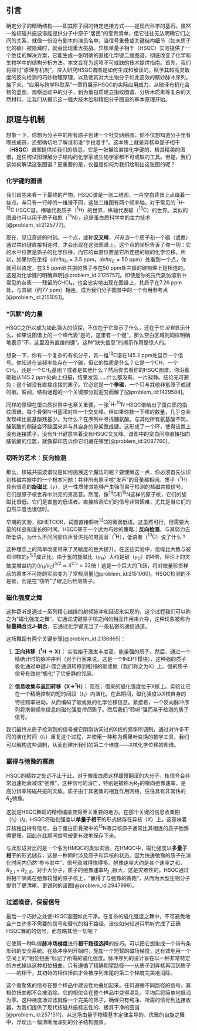 ## 引言
确定分子的精确结构——即其原子间的特定连接方式——是现代科学的基石。虽然一维核磁共振波谱能提供分子中原子“居民”的宝贵清单，但它往往无法明确它们之间的关系，就像一份没有剧本的演员名单。当信号重叠或关键结构细节（如未质子化的碳）被隐藏时，就会出现重大挑战。异核单量子相干（HSQC）实验提供了一个绝佳的解决方案，它能生成一张明确的直接化学键二维图谱，彻底改变了化学和生物学中的结构分析方法。本文旨在为这项不可或缺的技术提供指南。首先，我们将探讨“原理与机制”，深入研究HSQC谱图是如何生成和解读的，赋予其超高灵敏度的反向检测的巧妙物理原理，以及使其对大生物分子如此高效的精妙脉冲序列。接下来，“应用与跨学科联系”一章将展示HSQC的实际应用威力，从破译有机化合物的蓝图、观察运动中的分子，到为蛋白质建立指纹图谱、分析木质素等复杂的天然材料。让我们从揭示这一强大技术绘制精细分子图谱的基本原理开始。

## 原理与机制

想象一下，你想为分子中的所有原子创建一个社交网络图。你不仅想知道分子里有哪些成员，还想确切地了解谁和谁“手拉着手”。这本质上就是异核单量子相干（**HSQC**）谱图提供给我们的信息。它是一张描绘直接化学键的、极其精美的图谱，是任何试图理解分子结构的化学家或生物学家都不可或缺的工具。但是，我们该如何解读这张图谱？更重要的是，仪器是如何为我们绘制出这张图的呢？

### 化学键的图谱

我们首先来看一下最终的产物。HSQC谱是一张二维图，一片空白背景上点缀着一些点。与只有一行峰的一维谱不同，这张二维图有两个频率轴。对于常见的 $^{1}\text{H}$-$^{13}\text{C}$ HSQC谱，横轴代表质子（$^{1}\text{H}$）的世界，纵轴代表碳（$^{13}\text{C}$）的世界。类似的图谱也可以用于质子和氮（$^{15}\text{N}$），这是蛋白质科学中的主力技术[@problem_id:2125777]。

现在，见证奇迹的时刻。一个点，或称**交叉峰**，*只有当*一个质子和一个碳（或氮）通过共价键直接相连时，才会出现在这张图谱上。这个点的坐标告诉了你一切：它的水平位置是质子的化学位移，而它的垂直位置是它所连接的碳的化学位移。所以，如果你在坐标（$delta_H = 3.5\ \text{ppm}$，$delta_C = 50\ \text{ppm}$）处看到一个点，你就可以肯定，在3.5 ppm处共振的质子与在50 ppm处共振的碳物理上是相连的。这是对化学键的明确声明[@problem_id:2125757]。即使是你的氘代氯仿溶剂中常见的杂质——残留的CHCl₃，也会忠实地出现在图谱上，其质子在7.26 ppm处，与其碳（约77 ppm）相连，成为我们分子图景中的一个有用参考点[@problem_id:2151051]。

### “沉默”的力量

HSQC之所以成为如此强大的侦探，不仅在于它显示了什么，还在于它*没有*显示什么。如果说图谱上的一个峰代表“是的，这里有一个键”，那么空白区域则同样明确地表示“不，这里没有直接的键”。这种“缺失信息”的揭示作用是惊人的。

想象一下，你有一个复杂的有机分子，其一维$^{13}\text{C}$谱在145.2 ppm处显示一个信号。你知道在该频率处存在一个碳，但它的性质是什么？它是一个CH、一个CH₂，还是一个CH₃基团？或者是其他什么？然后你去看你的HSQC图谱。你沿着碳轴从145.2 ppm处向上扫描，结果发现……什么都没有。一片寂静。结论无可避免：这个碳没有直接连接的质子。它必定是一个**季碳**，一个只与其他非氢原子成键的碳。瞬间，结构谜题的一个关键部分就迎刃而解了[@problem_id:1429584]。

同样的原理在蛋白质世界中也至关重要。一张$^{1}\text{H}$-$^{15}\text{N}$ HSQC谱给出了蛋白质的指纹图谱，每个骨架N-H基团对应一个交叉峰。但如果你数一下峰的数量，几乎总会发现峰比氨基酸残基少。为什么？在序列中寻找脯氨酸。与其他所有氨基酸不同，脯氨酸的侧链会环绕回来并与其自身的骨架氮成键。这形成了一个环，使得该氮上没有连接质子。没有N-H键意味着没有HSQC交叉峰。谱图中的空白间隙直接指向脯氨酸的位置，就像脚印告诉你它们藏在哪里[@problem_id:2087760]。

### 窃听的艺术：反向检测

那么，核磁共振波谱仪是如何施展这个魔法的呢？要理解这一点，你必须首先认识到核磁共振中的一个根本问题：并非所有原子核“发声”的音量都相同。质子（$^{1}\text{H}$）具有很高的**旋磁比**（$\gamma$），这一性质使其能够产生强而易于检测的核磁共振信号。它们是原子核世界中洪亮的男高音。然而，像$^{13}\text{C}$和$^{15}\text{N}$这样的原子核，它们的旋磁比很低。它们是害羞的低语者。直接检测它们的信号非常困难，尤其是当它们的自然丰度也很低时。

早期的实验，如HETCOR，试图直接聆听$^{13}\text{C}$的微弱低语。这虽然可行，但需要大量的样品和漫长的时间。HSQC基于一个远为巧妙的策略：**反向检测**。与其努力去听低语，为什么不问问那位声音洪亮的男高音（$^{1}\text{H}$），低语者（$^{13}\text{C}$）说了什么？

这种理念上的简单改变带来了灵敏度的巨大提升。在这些实验中，信噪比大致与被*检测*核的$\gamma^{5/2}$成正比。由于氢的旋磁比（$\gamma_H$）大约是碳（$\gamma_C$）的4倍，理论上的灵敏度增益约为$(\gamma_H/\gamma_C)^{5/2} \approx 4^{2.5} = 32$倍！这是一个巨大的飞跃，将对微量珍贵样品的原本不可能的实验变为了常规测量[@problem_id:2151060]。HSQC检测的不是碳，而是在“窃听”了碳之后检测质子。

### 磁化强度之舞

这种窃听是通过一系列精心编排的射频脉冲和延迟来实现的，这个过程我们可以称之为“磁化强度之舞”。它通过成键原子核之间的相互作用来介导，这种现象被称为**标量耦合**或**J-耦合**，它通过化学键充当了一条私密的通信通道。

这场舞蹈有两个关键步骤[@problem_id:2136865]：

1.  **正向转移（$^{1}\text{H} \to \text{X}$）：** 实验始于激发丰度高、能量强的质子。然后，通过一个精确计时的脉冲序列（对于行家来说，这是一个INEPT模块），这种强的质子极化通过单键J-偶合通道转移到相邻的碳或氮（我们称之为X）上。强的质子信号有效地“极化”了它安静的邻居。

2.  **信息收集与返回转移（$\text{X} \to ^{1}\text{H}$）：** 现在，借来的磁化强度位于X核上。实验让它在一个精确控制的短时间段（$t_1$）内演化。在此期间，磁化强度以X核自身的特征频率进动，从而编码了碳或氮的化学位移信息。紧接着，一个反向脉冲序列将携带频率信息的磁化强度*传回*质子。然后我们“聆听”强而易于检测的质子信号。

我们最终从质子检测到的信号被它刚刚访问过的X核的频率所调制。通过对许多不同的演化时间（$t_1$）重复这个过程，并使用一种称为傅里叶变换的数学工具，我们可以解构这些调制，从而创建出我们的第二个维度——X核化学位移的图谱。

### 赢得与弛豫的赛跑

HSQC的精妙之处远不止于此。对于像蛋白质这样缓慢翻滚的大分子，核信号会非常迅速地衰减或“弛豫”。这种信号的消亡，特别是被称为$R_2$的横向弛豫速率，是高分辨率核磁共振的天敌。质子由于其密集的相互作用网络，往往具有非常快的$R_2$弛豫。

这就是HSQC舞蹈的精细编排变得至关重要的地方。在那个关键的信息收集期（$t_1$）内，HSQC将磁化强度以**单量子相干**的形式储存在异核（X）上。这意味着异核独自持有信号。由于蛋白质骨架中的$^{15}\text{N}$等异核原子通常比其相连的质子弛豫得更慢，因此在此期间信号被更有效地保存下来。

与此形成对比的是一个名为HMQC的类似实验。在HMQC中，磁化强度以**多量子相干**的形式储存，这是一种同时涉及质子和异核的状态。因为快速弛豫的质子在演化时间内仍然“参与其中”，信号衰减得快得多。弛豫速率大约是各个速率之和，$R_{2,I} + R_{2,S}$。对于大分子，质子的弛豫速率$R_{2,I}$很大，这是灾难性的。HSQC通过将相干隔离在弛豫较慢的原子核上，“赢得了与弛豫的赛跑”，从而为大型生物分子提供了更清晰、更锐利的谱图[@problem_id:2947999]。

### 过滤噪音，保留信号

最后一个巧妙之处使HSQC谱图如此干净。在复杂的磁化强度之舞中，不可避免地会产生许多不需要的信号和替代的相干路径。谱仪如何知道只聆听完成了正确HSQC舞蹈的信号，而忽略其他一切呢？

它使用一种叫做**脉冲场梯度**进行**相干路径选择**的技巧。可以把它想象成一个带有条形码的安全系统。在脉冲序列开始时，施加一个短暂的磁场梯度，这有效地用一个空间上的“相位扭曲”标记了所需的磁化强度。脉冲序列的设计旨在以一种非常特定的方式操纵这种相位扭曲。只有遵循了精确期望路径——从质子到异核再回到质子——的相干，其初始的相位扭曲才会被序列末尾的第二个梯度完美地消除。

这个重聚焦的信号在整个样品中建设性地叠加起来。任何遵循不同路径的信号，其相位扭曲都不会被消除。它的相位会在整个样品中变得混乱，平均后将简单地抵消为零。这种梯度场过滤就像一个完美的筛子，确保只有纯净、所需的信号到达接收器，为我们提供了现代核磁共振标志性的、极其干净的图谱[@problem_id:2571511]。从这场由量子物理基本定律主导的、优雅的自旋之舞中，浮现出一幅清晰而深刻的分子结构图景。

